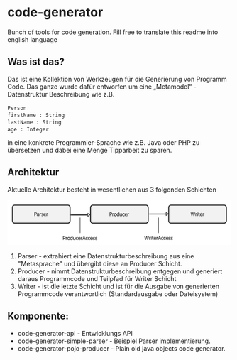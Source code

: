 code-generator
==============

Bunch of tools for code generation.
Fill free to translate this readme into english language

## Was ist das?
Das ist eine Kollektion von Werkzeugen für die Generierung von Programm Code.
Das ganze wurde dafür entworfen um eine „Metamodel“ - Datenstruktur 
Beschreibung wie z.B. 

```
Person
firstName : String
lastName : String
age : Integer
```
in eine konkrete Programmier-Sprache wie z.B. Java oder PHP zu übersetzen 
und dabei eine Menge Tipparbeit zu sparen.  

## Architektur
Aktuelle Architektur besteht in wesentlichen aus 3 folgenden Schichten

![Architektur](src/site/resources/architecture.png)

1. Parser -  extrahiert eine Datenstrukturbeschreibung aus eine "Metasprache"
   und übergibt diese an Producer Schicht. 
2. Producer - nimmt Datenstrukturbeschreibung entgegen und generiert daraus 
   Programmcode und Teilpfad für Writer Schicht
3. Writer -  ist die letzte Schicht und ist für die Ausgabe von generierten
   Programmcode verantwortlich (Standardausgabe oder Dateisystem)

## Komponente:
* code-generator-api - Entwicklungs API
* code-generator-simple-parser - Beispiel Parser implementierung.
* code-generator-pojo-producer - Plain old java objects code generator.
